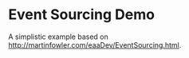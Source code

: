 # Event Sourcing Demo

A simplistic example based on http://martinfowler.com/eaaDev/EventSourcing.html.


